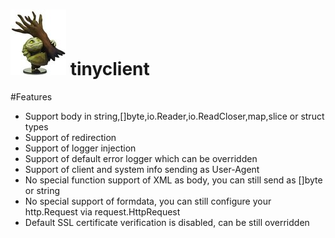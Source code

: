 # ![tinyclient](tiny.jpg) tinyclient

#Features
* Support body in string,[]byte,io.Reader,io.ReadCloser,map,slice or struct types
* Support of redirection
* Support of logger injection
* Support of default error logger which can be overridden 
* Support of client and system info sending as User-Agent
* No special function support of XML as body, you can still send as []byte or string
* No special support of formdata, you can still configure your http.Request via request.HttpRequest
* Default SSL certificate verification is disabled, can be still overridden

